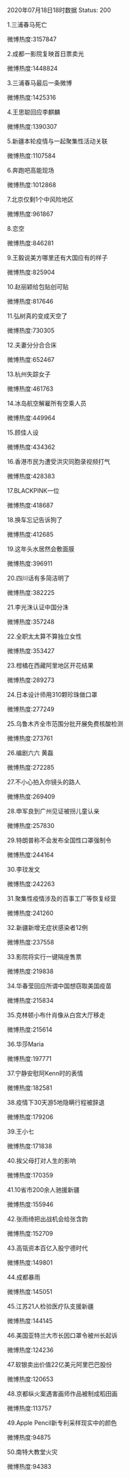 2020年07月18日18时数据
Status: 200

1.三浦春马死亡

微博热度:3157847

2.成都一影院复映首日票卖光

微博热度:1448824

3.三浦春马最后一条微博

微博热度:1425316

4.王思聪回应李麒麟

微博热度:1390307

5.新疆本轮疫情与一起聚集性活动关联

微博热度:1107584

6.奔跑吧高能现场

微博热度:1012868

7.北京仅剩1个中风险地区

微博热度:961867

8.恋空

微博热度:846281

9.王毅说美方哪里还有大国应有的样子

微博热度:825904

10.赵丽颖给包贴创可贴

微博热度:817646

11.弘树真的变成天空了

微博热度:730305

12.夫妻分分合合床

微博热度:652467

13.杭州失踪女子

微博热度:461763

14.冰岛航空解雇所有空乘人员

微博热度:449964

15.顾佳人设

微博热度:434362

16.香港市民为遭受洪灾同胞录视频打气

微博热度:428383

17.BLACKPINK一位

微博热度:418687

18.换车忘记告诉狗了

微博热度:412685

19.这年头水居然会敷面膜

微博热度:396911

20.四川话有多简洁明了

微博热度:382225

21.李光洙认证中国分洙

微博热度:357248

22.全职太太算不算独立女性

微博热度:353427

23.柑橘在西藏阿里地区开花结果

微博热度:289273

24.日本设计师用310颗珍珠做口罩

微博热度:277249

25.乌鲁木齐全市范围分批开展免费核酸检测

微博热度:273761

26.编剧六六 黄磊

微博热度:272285

27.不小心拍入你镜头的路人

微博热度:269409

28.申军良到广州见证被拐儿童认亲

微博热度:257830

29.特朗普称不会发布全国性口罩强制令

微博热度:244164

30.李玟发文

微博热度:242263

31.聚集性疫情涉及的百事工厂等恢复经营

微博热度:241260

32.新疆新增无症状感染者12例

微博热度:237558

33.影院将实行一键隔座售票

微博热度:219838

34.华春莹回应所谓中国想窃取美国疫苗

微博热度:215834

35.克林顿小布什肖像从白宫大厅移走

微博热度:215614

36.华莎Maria

微博热度:197771

37.宁静安慰阿Kenn时的表情

微博热度:182581

38.疫情下30天游5地隐瞒行程被辞退

微博热度:179206

39.王小七

微博热度:171838

40.挨父母打对人生的影响

微博热度:170359

41.10省市200余人驰援新疆

微博热度:155946

42.张雨绮把出战机会给张含韵

微博热度:152709

43.高瓴资本百亿入股宁德时代

微博热度:149801

44.成都暴雨

微博热度:145051

45.江苏21人检验医疗队支援新疆

微博热度:144145

46.美国亚特兰大市长因口罩令被州长起诉

微博热度:124236

47.软银卖出价值22亿美元阿里巴巴股份

微博热度:120653

48.京都纵火案遇害画师作品被制成稻田画

微博热度:113757

49.Apple Pencil新专利采样现实中的颜色

微博热度:94875

50.南特大教堂火灾

微博热度:94383

